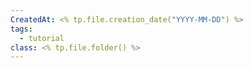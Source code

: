 ```yaml
---
CreatedAt: <% tp.file.creation_date("YYYY-MM-DD") %>
tags:
  - tutorial
class: <% tp.file.folder() %>
---
```

